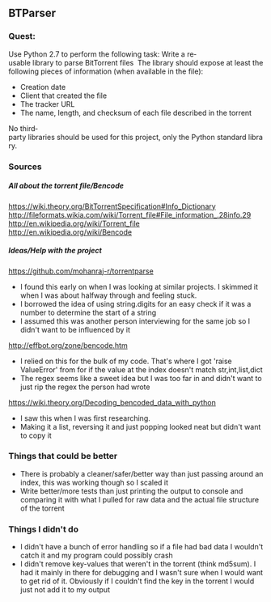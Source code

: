 ## BTParser


### Quest:
Use Python 2.7 to perform the following task:
Write a re­usable library to parse BitTorrent files  The library should expose at least the following pieces of information (when available in the file):

* Creation date
* Client that created the file
* The tracker URL
* The name, length, and checksum of each file described in the torrent

No third­party libraries should be used for this project, only the Python standard library.


### Sources

##### All about the torrent file/Bencode
https://wiki.theory.org/BitTorrentSpecification#Info_Dictionary
http://fileformats.wikia.com/wiki/Torrent_file#File_information_.28info.29
http://en.wikipedia.org/wiki/Torrent_file
http://en.wikipedia.org/wiki/Bencode

##### Ideas/Help with the project
https://github.com/mohanraj-r/torrentparse
- I found this early on when I was looking at similar projects. I skimmed it when I was about halfway through and feeling stuck.
- I borrowed the idea of using string.digits for an easy check if it was a number to determine the start of a string
- I assumed this was another person interviewing for the same job so I didn't want to be influenced by it

http://effbot.org/zone/bencode.htm
- I relied on this for the bulk of my code. That's where I got 'raise ValueError' from for if the value at the index doesn't
match str,int,list,dict
- The regex seems like a sweet idea but I was too far in and didn't want to just rip the regex the person had wrote

https://wiki.theory.org/Decoding_bencoded_data_with_python
- I saw this when I was first researching.
- Making it a list, reversing it and just popping looked neat but didn't want to copy it


### Things that could be better
- There is probably a cleaner/safer/better way than just passing around an index, this was working though so I scaled it
- Write better/more tests than just printing the output to console and comparing it with what I pulled for raw data and
the actual file structure of the torrent


### Things I didn't do
- I didn't have a bunch of error handling so if a file had bad data I wouldn't catch it and my program could possibly crash
- I didn't remove key-values that weren't in the torrent (think md5sum). I had it mainly in there for debugging and I
wasn't sure when I would want to get rid of it. Obviously if I couldn't find the key in the torrent I would just not add
it to my output

